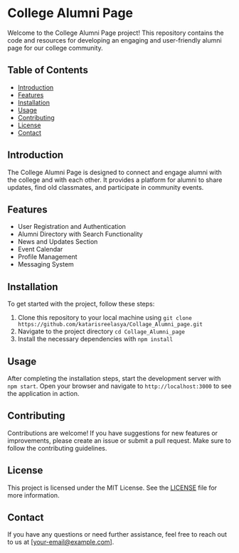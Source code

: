 # College Alumni Page

Welcome to the College Alumni Page project! This repository contains the code and resources for developing an engaging and user-friendly alumni page for our college community.

## Table of Contents
- [Introduction](#introduction)
- [Features](#features)
- [Installation](#installation)
- [Usage](#usage)
- [Contributing](#contributing)
- [License](#license)
- [Contact](#contact)

## Introduction
The College Alumni Page is designed to connect and engage alumni with the college and with each other. It provides a platform for alumni to share updates, find old classmates, and participate in community events.

## Features
- User Registration and Authentication
- Alumni Directory with Search Functionality
- News and Updates Section
- Event Calendar
- Profile Management
- Messaging System

## Installation
To get started with the project, follow these steps:
1. Clone this repository to your local machine using `git clone https://github.com/katarisreelasya/Collage_Alumni_page.git`
2. Navigate to the project directory `cd Collage_Alumni_page`
3. Install the necessary dependencies with `npm install`

## Usage
After completing the installation steps, start the development server with `npm start`. Open your browser and navigate to `http://localhost:3000` to see the application in action.

## Contributing
Contributions are welcome! If you have suggestions for new features or improvements, please create an issue or submit a pull request. Make sure to follow the contributing guidelines.

## License
This project is licensed under the MIT License. See the [LICENSE](LICENSE) file for more information.

## Contact
If you have any questions or need further assistance, feel free to reach out to us at [your-email@example.com].

